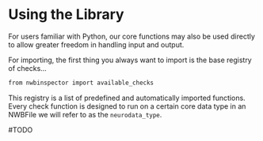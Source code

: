 Using the Library
=================

For users familiar with Python, our core functions may also be used directly to allow greater freedom in handling input and output.

For importing, the first thing you always want to import is the base registry of checks...

```bash
from nwbinspector import available_checks
```

This registry is a list of predefined and automatically imported functions. 
Every check function is designed to run on a certain core data type in an NWBFile we will refer to as the `neurodata_type`.

#TODO

